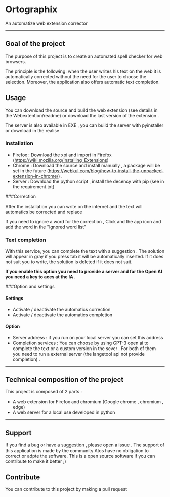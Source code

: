 # Ortographix
An automatize web extension corrector

---

## Goal of the project

The purpose of this project is to create an automated spell checker for web browsers.

The principle is the following: when the user writes his text on the web it is automatically corrected without
the need for the user to choose the selection. Moreover, the application also offers automatic text completion.

## Usage

You can download the source and build the web extension (see details in the Webextention/readme)
or download the last version of the extension .

The server is also available in EXE , you can build the server with pyinstaller or download in the realise


### Installation
- Firefox : Download the xpi and import in Firefox (https://wiki.mozilla.org/Installing_Extensions)
- Chrome : Download the source and install manually , a package will be set in the future (https://webkul.com/blog/how-to-install-the-unpacked-extension-in-chrome/) .
- Server : Download the python script , install the decency with pip (see in the requirement.txt)

###Correction

After the installation you can write on the internet and the text will automatics be corrected and replace

If you need to ignore a word for the correction , Click and the app icon and add the word in the "Ignored word list"

### Text completion

With this service, you can complete the text with a suggestion .
The solution will appear in gray if you press tab it will be automatically inserted.
If it does not suit you to write, the solution is deleted if it does not suit.

**If you enable this option you need to provide a server and for the Open AI you need a key to aces at the IA .**


###Option and settings

#### Settings
- Activate / deactivate the automatics correction
- Activate / deactivate the automatics completion

#### Option
- Server address : if you run on your local server you can set this address
- Completion services : You can choose by using GPT-3 open ai to complete the text or a custom version in the sever .
  For both of them you need to run a external server (the langetool api not provide completion) .


- - -

## Technical composition of the project

This project is composed of 2 parts :
- A web extension for Firefox and chromium (Google chrome , chromium , edge)
- A web server for a local use developed in python

- - -

## Support

If you find a bug or have a suggestion , please open a issue . The support of this application is made by the community Atos have no obligation to correct or adpte the software.
This is a open source software if you can contribute to make it better ;)

## Contribute

You can contribute to this project by making a pull request
